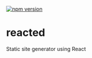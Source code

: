 [![npm version](https://img.shields.io/npm/v/reacted.svg)](https://www.npmjs.com/package/reacted)

# reacted
Static site generator using React
